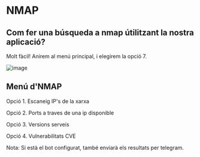 # NMAP

## Com fer una búsqueda a nmap útilitzant la nostra aplicació?

Molt fàcil! Anirem al menú principal, i elegirem la opció 7.

![image](https://user-images.githubusercontent.com/80519737/169103003-ef7fa4c8-ac06-49ef-b551-0b6438d349b2.png)

## Menú d'NMAP

Opció 1. Escaneig IP's de la xarxa

Opció 2. Ports a traves de una ip disponible

Opció 3. Versions serveis

Opció 4. Vulnerabilitats CVE


Nota: Si està el bot configurat, també enviarà els resultats per telegram.
